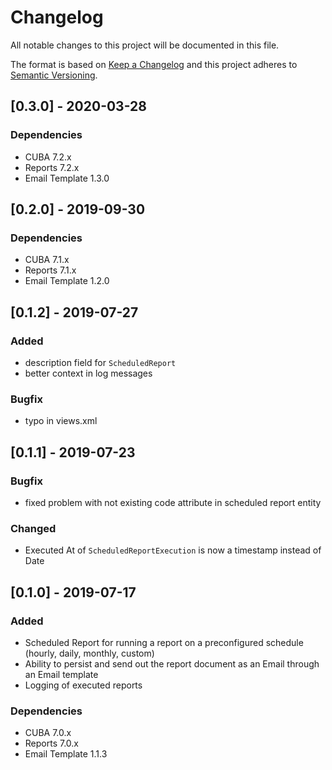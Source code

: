 # Changelog
All notable changes to this project will be documented in this file.

The format is based on [Keep a Changelog](http://keepachangelog.com/en/1.0.0/)
and this project adheres to [Semantic Versioning](http://semver.org/spec/v2.0.0.html).

## [0.3.0] - 2020-03-28

### Dependencies
- CUBA 7.2.x
- Reports 7.2.x
- Email Template 1.3.0

## [0.2.0] - 2019-09-30

### Dependencies
- CUBA 7.1.x
- Reports 7.1.x
- Email Template 1.2.0

## [0.1.2] - 2019-07-27

### Added
- description field for `ScheduledReport`
- better context in log messages

### Bugfix
- typo in views.xml

## [0.1.1] - 2019-07-23

### Bugfix
- fixed problem with not existing code attribute in scheduled report entity

### Changed
- Executed At of `ScheduledReportExecution` is now a timestamp instead of Date

## [0.1.0] - 2019-07-17

### Added
- Scheduled Report for running a report on a preconfigured schedule (hourly, daily, monthly, custom)
- Ability to persist and send out the report document as an Email through an Email template
- Logging of executed reports

### Dependencies
- CUBA 7.0.x
- Reports 7.0.x
- Email Template 1.1.3